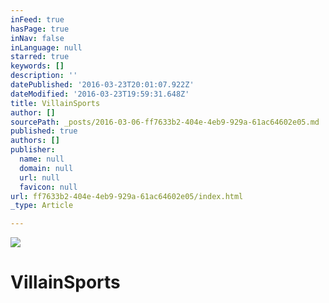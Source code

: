 ```yaml
---
inFeed: true
hasPage: true
inNav: false
inLanguage: null
starred: true
keywords: []
description: ''
datePublished: '2016-03-23T20:01:07.922Z'
dateModified: '2016-03-23T19:59:31.648Z'
title: VillainSports
author: []
sourcePath: _posts/2016-03-06-ff7633b2-404e-4eb9-929a-61ac64602e05.md
published: true
authors: []
publisher:
  name: null
  domain: null
  url: null
  favicon: null
url: ff7633b2-404e-4eb9-929a-61ac64602e05/index.html
_type: Article

---
```

![](https://the-grid-user-content.s3-us-west-2.amazonaws.com/661bb153-ff5c-4821-8ca7-a8e573484ae3.jpg)

# VillainSports